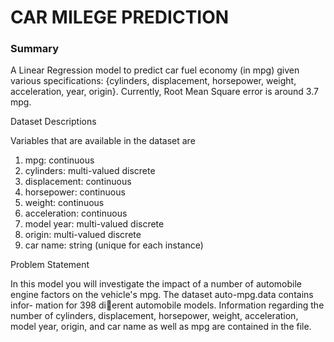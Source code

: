 # CAR MILEGE PREDICTION
<h3>Summary</h3>
A Linear Regression model to predict car fuel economy (in mpg) given various specifications: {cylinders, displacement, horsepower, weight, acceleration, year, origin}. Currently, Root Mean Square error is around 3.7 mpg.

Dataset Descriptions

Variables that are available  in  the dataset are 
1. mpg:           continuous
2. cylinders:     multi-valued discrete
3. displacement:  continuous
4. horsepower:    continuous
5. weight:        continuous
6. acceleration:  continuous
7. model year:    multi-valued discrete
8. origin:        multi-valued discrete
9. car name:      string (unique for each instance)

Problem Statement

In this model you will investigate the impact of a number of automobile
engine factors on the vehicle's mpg. The dataset auto-mpg.data contains infor-
mation for 398 dierent automobile models. Information regarding the number
of cylinders, displacement, horsepower, weight, acceleration, model year, origin,
and car name as well as mpg are contained in the file.

